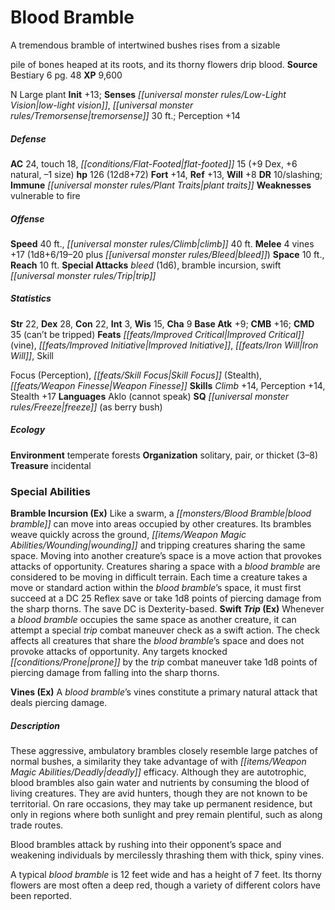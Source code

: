 ﻿---
cssclass: [monsters]
title1: Blood Bramble
desc_short: A tremendous bramble of intertwined bushes rises from a sizablepile of
  bones heaped at its roots, and its thorny flowers drip blood.
title2: Blood Bramble
CR: 10
sources:
- name: Bestiary 6
  page: 48
  link: http://paizo.com/products/btpy9oge?Pathfinder-Roleplaying-Game-Bestiary-6-Hardcover
XP: 9600
alignment: N
size: Large
type: plant
initiative:
  bonus: 13
senses:
  low-light vision: true
  tremorsense: 30
AC:
  AC: 24
  touch: 18
  flat_footed: 15
  components:
    dex: 9
    natural: 6
    size: -1
HP:
  HP: 126
  long: 12d8+72
saves:
  fort: 14
  ref: 13
  will: 8
DR:
- amount: 10
  weakness: slashing
immunities:
- plant traits
weaknesses:
- vulnerable to fire
speeds:
  base: 40
  climb: 40
attacks:
  melee:
  - - text: 4 vines +17 (1d8+6/19-20 plus bleed)
      entries:
      - - damage: 1d8+6
          crit_range: 19-20
        - effect: bleed
      count: 4
      attack: vines
      bonus:
      - 17
  special:
  - bleed (1d6)
  - bramble incursion
  - swift trip
space: 10
reach: 10
ability_scores:
  STR: 22
  DEX: 28
  CON: 22
  INT: 3
  WIS: 15
  CHA: 9
BAB: 9
CMB: 16
CMD: 35
CMD_other: can't be tripped
feats:
- name: Improved Critical (vine)
- name: Improved Initiative
- name: Iron Will
- name: SkillFocus (Perception)
- name: Skill Focus (Stealth)
- name: Weapon Finesse
skills:
  Climb: 14
  Perception: 14
  Stealth: 17
languages:
- Aklo (cannot speak)
special_qualities:
- freeze (as berry bush)
ecology:
  environment: temperate forests
  organization: solitary, pair, or thicket (3-8)
  treasure_type: incidental
special_abilities:
  Bramble Incursion (Ex): Like a swarm, a blood bramble can move into areas occupied
    by other creatures. Its brambles weave quickly across the ground, wounding and
    tripping creatures sharing the same space. Moving into another creature's space
    is a move action that provokes attacks of opportunity. Creatures sharing a space
    with a blood bramble are considered to be moving in difficult terrain. Each time
    a creature takes a move or standard action within the blood bramble's space, it
    must first succeed at a DC 25 Reflex save or take 1d8 points of piercing damage
    from the sharp thorns. The save DC is Dexterity-based.
  Swift Trip (Ex): Whenever a blood bramble occupies the same space as another creature,
    it can attempt a special trip combat maneuver check as a swift action. The check
    affects all creatures that share the blood bramble's space and does not provoke
    attacks of opportunity. Any targets knocked prone by the trip combat maneuver
    take 1d8 points of piercing damage from falling into the sharp thorns.
  Vines (Ex): A blood bramble's vines constitute a primary natural attack that deals
    piercing damage.
desc_long: |-
  These aggressive, ambulatory brambles closely resemble large patches of normal bushes, a similarity they take advantage of with deadly efficacy. Although they are autotrophic, blood brambles also gain water and nutrients by consuming the blood of living creatures. They are avid hunters, though they are not known to be territorial. On rare occasions, they may take up permanent residence, but only in regions where both sunlight and prey remain plentiful, such as along trade routes. 

  Blood brambles attack by rushing into their opponent's space and weakening individuals by mercilessly thrashing them with thick, spiny vines. 

  A typical blood bramble is 12 feet wide and has a height of 7 feet. Its thorny flowers are most often a deep red, though a variety of different colors have been reported.

---

# Blood Bramble
A tremendous bramble of intertwined bushes rises from a sizable

pile of bones heaped at its roots, and its thorny flowers drip blood.
**Source** Bestiary 6 pg. 48
**XP** 9,600

N Large plant
**Init** +13; **Senses** _[[universal monster rules/Low-Light Vision|low-light vision]]_, _[[universal monster rules/Tremorsense|tremorsense]]_ 30 ft.; Perception +14

##### Defense

**AC** 24, touch 18, _[[conditions/Flat-Footed|flat-footed]]_ 15 (+9 Dex, +6 natural, –1 size)
**hp** 126 (12d8+72)
**Fort** +14, **Ref** +13, **Will** +8
**DR** 10/slashing; **Immune** _[[universal monster rules/Plant Traits|plant traits]]_
**Weaknesses** vulnerable to fire

##### Offense
**Speed** 40 ft., _[[universal monster rules/Climb|climb]]_ 40 ft.
**Melee** 4 vines +17 (1d8+6/19–20 plus _[[universal monster rules/Bleed|bleed]]_)
**Space** 10 ft., **Reach** 10 ft.
**Special Attacks** _bleed_ (1d6), bramble incursion, swift _[[universal monster rules/Trip|trip]]_

##### Statistics
**Str** 22, **Dex** 28, **Con** 22, **Int** 3, **Wis** 15, **Cha** 9
**Base Atk** +9; **CMB** +16; **CMD** 35 (can’t be tripped)
**Feats** _[[feats/Improved Critical|Improved Critical]]_ (vine), _[[feats/Improved Initiative|Improved Initiative]]_, _[[feats/Iron Will|Iron Will]]_, Skill

Focus (Perception), _[[feats/Skill Focus|Skill Focus]]_ (Stealth), _[[feats/Weapon Finesse|Weapon Finesse]]_
**Skills** _Climb_ +14, Perception +14, Stealth +17
**Languages** Aklo (cannot speak)
**SQ** _[[universal monster rules/Freeze|freeze]]_ (as berry bush)

##### Ecology

**Environment** temperate forests
**Organization** solitary, pair, or thicket (3–8)
**Treasure** incidental

### Special Abilities

**Bramble Incursion (Ex)** Like a swarm, a _[[monsters/Blood Bramble|blood bramble]]_ can move into areas occupied by other creatures. Its brambles weave quickly across the ground, _[[items/Weapon Magic Abilities/Wounding|wounding]]_ and tripping creatures sharing the same space. Moving into another creature’s space is a move action that provokes attacks of opportunity. Creatures sharing a space with a _blood bramble_ are considered to be moving in difficult terrain. Each time a creature takes a move or standard action within the _blood bramble_’s space, it must first succeed at a DC 25 Reflex save or take 1d8 points of piercing damage from the sharp thorns. The save DC is Dexterity-based.
**Swift _Trip_ (Ex)** Whenever a _blood bramble_ occupies the same space as another creature, it can attempt a special _trip_ combat maneuver check as a swift action. The check affects all creatures that share the _blood bramble_’s space and does not provoke attacks of opportunity. Any targets knocked _[[conditions/Prone|prone]]_ by the _trip_ combat maneuver take 1d8 points of piercing damage from falling into the sharp thorns.

**Vines (Ex)** A _blood bramble_’s vines constitute a primary natural attack that deals piercing damage.

##### Description

These aggressive, ambulatory brambles closely resemble large patches of normal bushes, a similarity they take advantage of with _[[items/Weapon Magic Abilities/Deadly|deadly]]_ efficacy. Although they are autotrophic, blood brambles also gain water and nutrients by consuming the blood of living creatures. They are avid hunters, though they are not known to be territorial. On rare occasions, they may take up permanent residence, but only in regions where both sunlight and prey remain plentiful, such as along trade routes.

Blood brambles attack by rushing into their opponent’s space and weakening individuals by mercilessly thrashing them with thick, spiny vines.

A typical _blood bramble_ is 12 feet wide and has a height of 7 feet. Its thorny flowers are most often a deep red, though a variety of different colors have been reported.